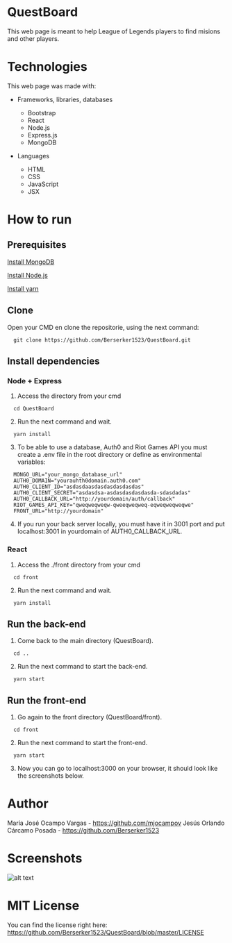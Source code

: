 # QuestBoard
This web page is meant to help League of Legends players to find misions and other players.
# Technologies
This web page was made with:
* Frameworks, libraries, databases
  * Bootstrap
  * React
  * Node.js
  * Express.js
  * MongoDB
  
* Languages
  * HTML 
  * CSS 
  * JavaScript
  * JSX
# How to run
## Prerequisites
[Install MongoDB](https://docs.mongodb.com/manual/installation/)

[Install Node.js](https://nodejs.org/es/download/)

[Install yarn](https://yarnpkg.com/es-ES/docs/install)

## Clone
Open your CMD en clone the repositorie, using the next command:
```
  git clone https://github.com/Berserker1523/QuestBoard.git 
```

## Install dependencies
### Node + Express
1. Access the directory from your cmd
```
  cd QuestBoard
```
2. Run the next command and wait.
```
  yarn install
```
3. To be able to use a database, Auth0 and Riot Games API you must create a .env file in the root directory or define as environmental variables: 
```
  MONGO_URL="your_mongo_database_url"
  AUTH0_DOMAIN="yourauhth0domain.auth0.com"
  AUTH0_CLIENT_ID="asdasdaasdasdasdasdasdas"
  AUTH0_CLIENT_SECRET="asdasdsa-asdasdasdasdasda-sdasdadas"
  AUTH0_CALLBACK_URL="http://yourdomain/auth/callback"
  RIOT_GAMES_API_KEY="qweqweqweqw-qweeqweqweq-eqweqweqweqwe"
  FRONT_URL="http://yourdomain"
```
4. If you run your back server locally, you must have it in 3001 port and put localhost:3001 in yourdomain of AUTH0_CALLBACK_URL.

### React
1. Access the ./front directory from your cmd
```
  cd front
```
2. Run the next command and wait.
```
  yarn install
```

## Run the back-end
1. Come back to the main directory (QuestBoard).
```
  cd ..
```
2. Run the next command to start the back-end.
```
  yarn start
```

## Run the front-end
1. Go again to the front directory (QuestBoard/front).
```
  cd front
```
2. Run the next command to start the front-end.
```
  yarn start
```
3. Now you can go to localhost:3000 on your browser, it should look like the screenshots below.

# Author
María José Ocampo Vargas - https://github.com/mjocampov
Jesús Orlando Cárcamo Posada - https://github.com/Berserker1523
# Screenshots
![alt text](https://i.imgur.com/bTwyLyz.png)
# MIT License
You can find the license right here: https://github.com/Berserker1523/QuestBoard/blob/master/LICENSE
